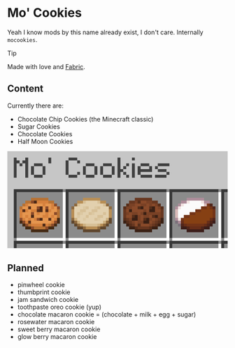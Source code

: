 # Mo' Cookies

Yeah I know mods by this name already exist, I don't care. Internally `mocookies`.

> [!TIP]  
> Made with love and [Fabric](https://fabricmc.net/wiki/tutorial:start).

## Content

Currently there are:

- Chocolate Chip Cookies (the Minecraft classic)
- Sugar Cookies
- Chocolate Cookies
- Half Moon Cookies

![alt text](preview.png)

## Planned

- pinwheel cookie
- thumbprint cookie
- jam sandwich cookie
- toothpaste oreo cookie (yup)
- chocolate macaron cookie = (chocolate + milk + egg + sugar)
- rosewater macaron cookie
- sweet berry macaron cookie
- glow berry macaron cookie